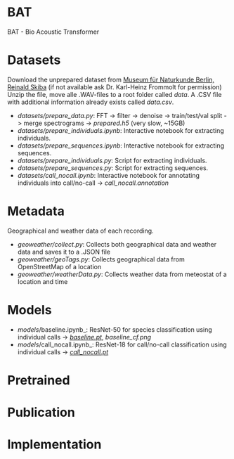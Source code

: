 # BAT

BAT - Bio Acoustic Transformer

# Datasets

Download the unprepared dataset from [Museum für Naturkunde Berlin, Reinald Skiba](www.tierstimmenarchiv.de/download/Chiroptera.zip) (if not available ask Dr. Karl-Heinz Frommolt for permission)
Unzip the file, move alle .WAV-files to a root folder called _data_. A .CSV file with additional information already exists called _data.csv_.

- _datasets/prepare_data.py_: FFT -> filter -> denoise -> train/test/val split -> merge spectrograms -> _prepared.h5_ (very slow, ~15GB)
- _datasets/prepare_individuals.ipynb_: Interactive notebook for extracting individuals.
- _datasets/prepare_sequences.ipynb_: Interactive notebook for extracting sequences.
- _datasets/prepare_individuals.py_: Script for extracting individuals.
- _datasets/prepare_sequences.py_: Script for extracting sequences.
- _datasets/call_nocall.ipynb_: Interactive notebook for annotating individuals into call/no-call -> _call_nocall.annotation_


# Metadata

Geographical and weather data of each recording.

- _geoweather/collect.py_: Collects both geographical data and weather data and saves it to a .JSON file
- _geoweather/geoTags.py_: Collects geographical data from OpenStreetMap of a location
- _geoweather/weatherData.py_: Collects weather data from meteostat of a location and time


# Models
- _models_/baseline.ipynb_: ResNet-50 for species classification using individual calls -> [_baseline.pt_](https://drive.google.com/file/d/1XDiJwc8qToNIGQ_hQzJFNvIWeih2-iFE/view?usp=sharing), _baseline_cf.png_
- _models_/call_nocall.ipynb_: ResNet-18 for call/no-call classification using individual calls -> [_call_nocall.pt_](https://drive.google.com/file/d/19J7m7xPEoUOjANC7bETB6RQW9vIkQskQ/view?usp=sharing)


# Pretrained

# Publication

# Implementation
